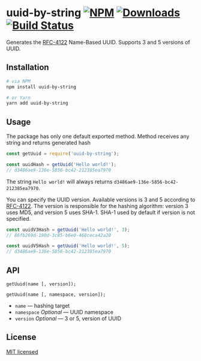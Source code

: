 uuid-by-string
[![NPM](https://img.shields.io/npm/v/uuid-by-string.svg?style=flat-square&maxAge=3600)](https://www.npmjs.com/package/uuid-by-string)
[![Downloads](https://img.shields.io/npm/dw/uuid-by-string.svg?style=flat-square&maxAge=3600)](https://www.npmjs.com/package/uuid-by-string)
[![Build Status](https://img.shields.io/travis/danakt/uuid-by-string.svg?style=flat-square&maxAge=3600)](https://travis-ci.org/danakt/uuid-by-string)
=======================
Generates the [RFC-4122](https://tools.ietf.org/html/rfc4122#section-4.3) Name-Based UUID. Supports 3 and 5 versions of UUID.

## Installation

```bash
# via NPM
npm install uuid-by-string

# or Yarn
yarn add uuid-by-string
```

## Usage

The package has only one default exported method. Method receives any string and returns generated hash

```js
const getUuid = require('uuid-by-string');

const uuidHash = getUuid('Hello world!');
// d3486ae9-136e-5856-bc42-212385ea7970
```

The string `Hello world!` will always returns `d3486ae9-136e-5856-bc42-212385ea7970`.

You can specify the UUID version. Available versions is 3 and 5 according to [RFC-4122](https://tools.ietf.org/html/rfc4122#section-4.3). The version is responsible for the hashing algorithm: version 3 uses MD5, and version 5 uses SHA-1. SHA-1 used by default if version is not specified.

```js
const uuidV3Hash = getUuid('Hello world!', 3);
// 86fb269d-190d-3c85-b6e0-468ceca42a20

const uuidV5Hash = getUuid('Hello world!', 5);
// d3486ae9-136e-5856-bc42-212385ea7970
```

## API

`getUuid(name [, version]);`

`getUuid(name [, namespace, version]);`

- `name` — hashing target
- `namespace` _Optional_ — UUID namespace
- `version` _Optional_ — 3 or 5, version of UUID

## License

[MIT licensed](LICENSE)
